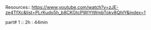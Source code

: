 Resources::
https://www.youtube.com/watch?v=zJE-ze4TfXc&list=PLrKudo5h_b8CKGtcPWIYtWmbTokv8QhlY&index=1

part# 1 :: 2h : 44min